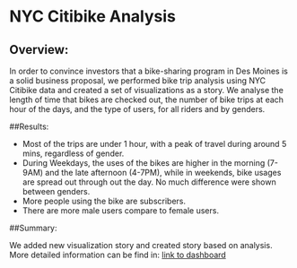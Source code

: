 # NYC Citibike Analysis

## Overview:

In order to convince investors that a bike-sharing program in Des Moines is a solid business proposal,
we performed bike trip analysis using NYC Citibike data and created a set of visualizations as a story. We analyse the length of time that bikes are checked out, the number of bike trips at each hour of the days, and the type of users, for all riders and by genders.

##Results:

- Most of the trips are under 1 hour, with a peak of travel during around 5 mins, regardless of gender.
- During Weekdays, the uses of the bikes are higher in the morning (7-9AM) and the late afternoon (4-7PM), while in weekends, bike usages are spread out through out the day. No much difference were shown between genders.
- More people using the bike are subscribers.
- There are more male users compare to female users.

##Summary:

We added new visualization story and created story based on analysis. More detailed information can be find in: [link to dashboard](https://public.tableau.com/app/profile/shijie1183/viz/CitibikeChallenge_16375674195710/Story1?publish=yes 'citibike story')


